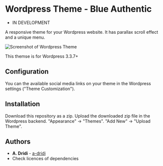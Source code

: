 # Wordpress Theme - Blue Authentic

* IN DEVELOPMENT 

A responsive theme for your Wordpress website. It has parallax scroll effect and a unique menu. 

![Screenshot of Wordpress Theme](https://raw.githubusercontent.com/a-dridi/Wordpress-Theme_Blue-Authentic/master/screenshot1.PNG)

This themse is for Wordpress 3.3.7+


## Configuration

You can the available social media links on your theme in the Wordpress settings ("Theme Customization").



## Installation

Download this repository as a zip. Upload the downloaded zip file in the Wordpress backend. "Appearance" -> "Themes". "Add New" -> "Upload Theme".


## Authors

* **A. Dridi** - [a-dridi](https://github.com/a-dridi/)
* Check licences of dependencies


